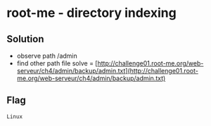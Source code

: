 # root-me - directory indexing

## Solution
* observe path /admin
* find other path file
solve = [http://challenge01.root-me.org/web-serveur/ch4/admin/backup/admin.txt](http://challenge01.root-me.org/web-serveur/ch4/admin/backup/admin.txt)

## Flag
```
Linux
```